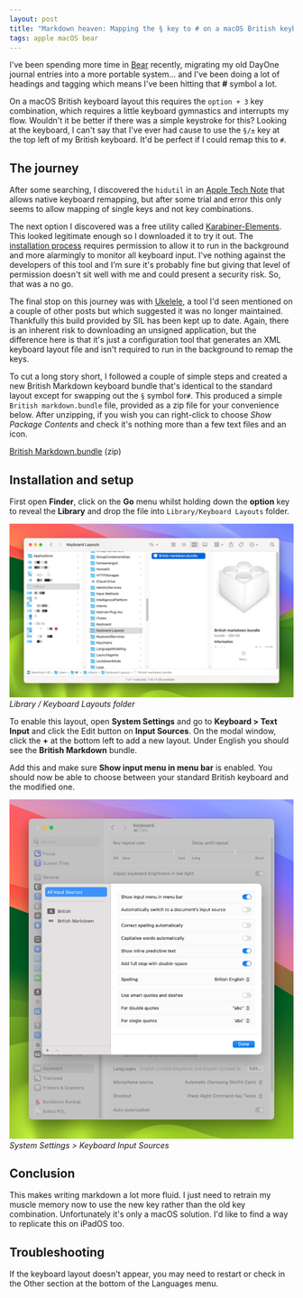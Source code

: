 ```yaml
---
layout: post
title: "Markdown heaven: Mapping the § key to # on a macOS British keyboard"
tags: apple macOS bear
---
```


I've been spending more time in [Bear](https://bear.app/) recently, migrating my old DayOne journal entries into a more portable system... and I've been doing a lot of headings and tagging which means I've been hitting that **#** symbol a lot.

On a macOS British keyboard layout this requires the `option + 3` key combination, which requires a little keyboard gymnastics and interrupts my flow. Wouldn't it be better if there was a simple keystroke for this? Looking at the keyboard, I can't say that I've ever had cause to use the  `§/±` key at the top left of my British keyboard. It'd be perfect if I could remap this to `#`.

## The journey
After some searching, I discovered the `hidutil`  in an [Apple Tech Note](https://developer.apple.com/library/archive/technotes/tn2450/_index.html) that allows native keyboard remapping, but after some trial and error this only seems to allow mapping of single keys and not key combinations.

The next option I discovered was a free utility called [Karabiner-Elements](https://karabiner-elements.pqrs.org). This looked legitimate enough so I downloaded it to try it out. The [installation process](https://karabiner-elements.pqrs.org/docs/getting-started/installation/) requires permission to allow it to run in the background and more alarmingly to monitor all keyboard input. I've nothing against the developers of this tool and I'm sure it's probably fine but giving that level of permission doesn't sit well with me and could present a security risk. So, that was a no go.

The final stop on this journey was with [Ukelele](https://software.sil.org/ukelele/), a tool I'd seen mentioned on a couple of other posts but which suggested it was no longer maintained. Thankfully this build provided by SIL has been kept up to date. Again, there is an inherent risk to downloading an unsigned application, but the difference here is that it's just a configuration tool that generates an XML keyboard layout file and isn't required to run in the background to remap the keys. 

To cut a long story short, I followed a couple of simple steps and created a new British Markdown keyboard bundle that's identical to the standard layout except for swapping out the `§` symbol for`#`. This produced a simple `British markdown.bundle` file, provided as a zip file for your convenience below. After unzipping, if you wish you can right-click to choose _Show Package Contents_ and check it's nothing more than a few text files and an icon.

[British Markdown.bundle](/uploads/2024-05-10/british-markdown.zip) (zip)


## Installation and setup
First open **Finder**, click on the **Go** menu whilst holding down the **option** key to reveal the **Library** and drop the file into `Library/Keyboard Layouts` folder.

![Library / Keyboard Layouts](/uploads/2024-05-10/library-keyboard-layouts.jpg)
*Library / Keyboard Layouts folder*

To enable this layout, open **System Settings** and go to **Keyboard > Text Input** and click the Edit button on **Input Sources**. On the modal window, click the **+** at the bottom left to add a new layout. Under English you should see the **British Markdown** bundle.

Add this and make sure **Show input menu in menu bar** is enabled. You should now be able to choose between your standard British keyboard and the modified one.

![System Settings > Keyboard Input Sources](/uploads/2024-05-10/system-settings-keyboard.jpg)
*System Settings > Keyboard Input Sources*

## Conclusion
This makes writing markdown a lot more fluid. I just need to retrain my muscle memory now to use the new key rather than the old key combination. Unfortunately it's only a macOS solution. I'd like to find a way to replicate this on iPadOS too.

## Troubleshooting
If the keyboard layout doesn't appear, you may need to restart or check in the Other section at the bottom of the Languages menu.
